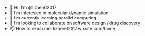 - 👋 Hi, I’m @lizhen62017
- 👀 I’m interested in molecular dynamic simulation
- 🌱 I’m currently learning parallel computing
- 💞️ I’m looking to collaborate on software design / drug discovery
- 📫 How to reach me: lizhen62017.wixsite.com/home

<!---
lizhen62017/lizhen62017 is a ✨ special ✨ repository because its `README.md` (this file) appears on your GitHub profile.
You can click the Preview link to take a look at your changes.
--->
